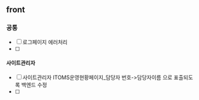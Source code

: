 ## front

### 공통
- [ ] 로그페이지 에러처리
- [ ] 
#### 사이트관리자
- [ ] 사이트관리자 ITOMS운영현황페이지_담당자 번호->담당자이름 으로 표출되도록 백엔드 수정
- [ ] 


